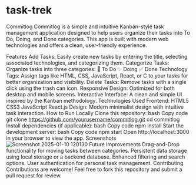 # task-trek
Commitlog
Commitlog is a simple and intuitive Kanban-style task management application designed to help users organize their tasks into To Do, Doing, and Done categories. This app is built with modern web technologies and offers a clean, user-friendly experience.

Features
Add Tasks: Easily create new tasks by entering the title, selecting associated technologies, and categorizing them.
Categorize Tasks: Organize tasks into three categories:
🥅 To Do
✨ Doing
✅ Done
Technology Tags: Assign tags like HTML, CSS, JavaScript, React, or C to your tasks for better organization and visibility.
Delete Tasks: Remove tasks with a single click using the trash can icon.
Responsive Design: Optimized for both desktop and mobile screens.
Interactive Interface: A clean and simple UI inspired by the Kanban methodology.
Technologies Used
Frontend:
HTML5
CSS3
JavaScript
React.js
Design:
Modern minimalist design with intuitive task interaction.
How to Run Locally
Clone this repository:
bash
Copy code
git clone https://github.com/yourusername/commitlog.git
cd commitlog
Install dependencies (if applicable):
bash
Copy code
npm install
Start the development server:
bash
Copy code
npm start
Open http://localhost:3000 in your browser to view the app.
Screenshots
![Screenshot 2025-01-10 120130](https://github.com/user-attachments/assets/f2369798-db1e-4d22-a82a-343174796b19)
Future Improvements
Drag-and-Drop functionality for moving tasks between categories.
Persistent data storage using local storage or a backend database.
Enhanced filtering and search options.
User authentication for personal task management.
Contributing
Contributions are welcome! Feel free to fork this repository and submit a pull request for review.


